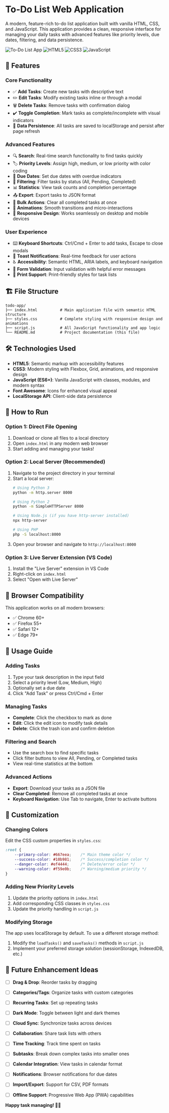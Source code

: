 # To-Do List Web Application

A modern, feature-rich to-do list application built with vanilla HTML, CSS, and JavaScript. This application provides a clean, responsive interface for managing your daily tasks with advanced features like priority levels, due dates, filtering, and data persistence.

![To-Do List App](https://img.shields.io/badge/Status-Complete-brightgreen)
![HTML5](https://img.shields.io/badge/HTML5-E34F26?style=flat&logo=html5&logoColor=white)
![CSS3](https://img.shields.io/badge/CSS3-1572B6?style=flat&logo=css3&logoColor=white)
![JavaScript](https://img.shields.io/badge/JavaScript-F7DF1E?style=flat&logo=javascript&logoColor=black)

## 🚀 Features

### Core Functionality
- ✅ **Add Tasks**: Create new tasks with descriptive text
- ✏️ **Edit Tasks**: Modify existing tasks inline or through a modal
- 🗑️ **Delete Tasks**: Remove tasks with confirmation dialog
- ✔️ **Toggle Completion**: Mark tasks as complete/incomplete with visual indicators
- 💾 **Data Persistence**: All tasks are saved to localStorage and persist after page refresh

### Advanced Features
- 🔍 **Search**: Real-time search functionality to find tasks quickly
- 🏷️ **Priority Levels**: Assign high, medium, or low priority with color coding
- 📅 **Due Dates**: Set due dates with overdue indicators
- 🔄 **Filtering**: Filter tasks by status (All, Pending, Completed)
- 📊 **Statistics**: View task counts and completion percentage
- 📤 **Export**: Export tasks to JSON format
- 🧹 **Bulk Actions**: Clear all completed tasks at once
- 🎨 **Animations**: Smooth transitions and micro-interactions
- 📱 **Responsive Design**: Works seamlessly on desktop and mobile devices

### User Experience
- ⌨️ **Keyboard Shortcuts**: Ctrl/Cmd + Enter to add tasks, Escape to close modals
- 🔔 **Toast Notifications**: Real-time feedback for user actions
- ♿ **Accessibility**: Semantic HTML, ARIA labels, and keyboard navigation
- 🎯 **Form Validation**: Input validation with helpful error messages
- 🌙 **Print Support**: Print-friendly styles for task lists

## 🏗️ File Structure

```
todo-app/
├── index.html          # Main application file with semantic HTML structure
├── styles.css          # Complete styling with responsive design and animations
├── script.js           # All JavaScript functionality and app logic
└── README.md           # Project documentation (this file)
```

## 🛠️ Technologies Used

- **HTML5**: Semantic markup with accessibility features
- **CSS3**: Modern styling with Flexbox, Grid, animations, and responsive design
- **JavaScript (ES6+)**: Vanilla JavaScript with classes, modules, and modern syntax
- **Font Awesome**: Icons for enhanced visual appeal
- **LocalStorage API**: Client-side data persistence

## 🚀 How to Run

### Option 1: Direct File Opening
1. Download or clone all files to a local directory
2. Open `index.html` in any modern web browser
3. Start adding and managing your tasks!

### Option 2: Local Server (Recommended)
1. Navigate to the project directory in your terminal
2. Start a local server:
   ```bash
   # Using Python 3
   python -m http.server 8000
   
   # Using Python 2
   python -m SimpleHTTPServer 8000
   
   # Using Node.js (if you have http-server installed)
   npx http-server
   
   # Using PHP
   php -S localhost:8000
   ```
3. Open your browser and navigate to `http://localhost:8000`

### Option 3: Live Server Extension (VS Code)
1. Install the "Live Server" extension in VS Code
2. Right-click on `index.html`
3. Select "Open with Live Server"

## 📱 Browser Compatibility

This application works on all modern browsers:
- ✅ Chrome 60+
- ✅ Firefox 55+
- ✅ Safari 12+
- ✅ Edge 79+

## 🎯 Usage Guide

### Adding Tasks
1. Type your task description in the input field
2. Select a priority level (Low, Medium, High)
3. Optionally set a due date
4. Click "Add Task" or press Ctrl/Cmd + Enter

### Managing Tasks
- **Complete**: Click the checkbox to mark as done
- **Edit**: Click the edit icon to modify task details
- **Delete**: Click the trash icon and confirm deletion

### Filtering and Search
- Use the search box to find specific tasks
- Click filter buttons to view All, Pending, or Completed tasks
- View real-time statistics at the bottom

### Advanced Actions
- **Export**: Download your tasks as a JSON file
- **Clear Completed**: Remove all completed tasks at once
- **Keyboard Navigation**: Use Tab to navigate, Enter to activate buttons

## 🔧 Customization

### Changing Colors
Edit the CSS custom properties in `styles.css`:
```css
:root {
    --primary-color: #667eea;    /* Main theme color */
    --success-color: #10b981;    /* Success/completion color */
    --danger-color: #ef4444;     /* Delete/error color */
    --warning-color: #f59e0b;    /* Warning/medium priority */
}
```

### Adding New Priority Levels
1. Update the priority options in `index.html`
2. Add corresponding CSS classes in `styles.css`
3. Update the priority handling in `script.js`

### Modifying Storage
The app uses localStorage by default. To use a different storage method:
1. Modify the `loadTasks()` and `saveTasks()` methods in `script.js`
2. Implement your preferred storage solution (sessionStorage, IndexedDB, etc.)

## 🔮 Future Enhancement Ideas

- [ ] **Drag & Drop**: Reorder tasks by dragging
- [ ] **Categories/Tags**: Organize tasks with custom categories
- [ ] **Recurring Tasks**: Set up repeating tasks
- [ ] **Dark Mode**: Toggle between light and dark themes
- [ ] **Cloud Sync**: Synchronize tasks across devices
- [ ] **Collaboration**: Share task lists with others
- [ ] **Time Tracking**: Track time spent on tasks
- [ ] **Subtasks**: Break down complex tasks into smaller ones
- [ ] **Calendar Integration**: View tasks in calendar format
- [ ] **Notifications**: Browser notifications for due dates
- [ ] **Import/Export**: Support for CSV, PDF formats
- [ ] **Offline Support**: Progressive Web App (PWA) capabilities


**Happy task managing! 📝✨**
